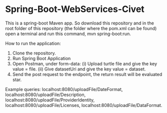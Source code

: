 # Spring-Boot-WebServices-Civet

This is a spring-boot Maven app. So download this repository and in the root folder of this repository (the folder where the pom.xml can be found) open a terminal and run this command, mvn spring-boot:run.

How to run the application:
1. Clone the repository.
2. Run Spring Boot Application
3. Open Postman, under form-data:
(i) Upload turtle file and give the key value = file.
(ii) Give datasetUri and give the key value = dataset.
4. Send the post request to the endpoint, the return result will be evaluated star.

Example queries:
localhost:8080/uploadFile/DateFormat,
localhost:8080/uploadFile/Description,
localhost:8080/uploadFile/ProviderIdentity,
localhost:8080/uploadFile/Licenses,
localhost:8080/uploadFile/DataFormat.
